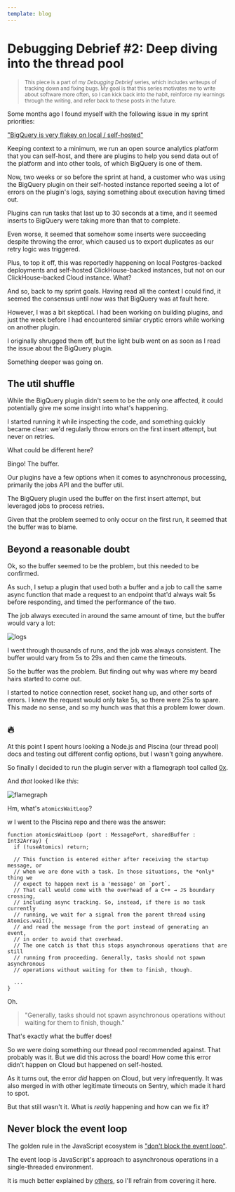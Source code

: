 ```yaml
---
template: blog
---
```


# Debugging Debrief #2: Deep diving into the thread pool

> <small>This piece is a part of my _Debugging Debrief_ series, which includes writeups of tracking down and fixing bugs. My goal is that this series motivates me to write about software more often, so I can kick back into the habit, reinforce my learnings through the writing, and refer back to these posts in the future.</small>

Some months ago I found myself with the following issue in my sprint priorities:

["BigQuery is very flakey on local / self-hosted"](https://github.com/PostHog/bigquery-plugin/issues/10)

Keeping context to a minimum, we run an open source analytics platform that you can self-host, and there are plugins to help you send data out of the platform and into other tools, of which BigQuery is one of them.

Now, two weeks or so before the sprint at hand, a customer who was using the BigQuery plugin on their self-hosted instance reported seeing a lot of errors on the plugin's logs, saying something about execution having timed out.

Plugins can run tasks that last up to 30 seconds at a time, and it seemed inserts to BigQuery were taking more than that to complete. 

Even worse, it seemed that somehow some inserts were succeeding despite throwing the error, which caused us to export duplicates as our retry logic was triggered.

Plus, to top it off, this was reportedly happening on local Postgres-backed deployments and self-hosted ClickHouse-backed instances, but not on our ClickHouse-backed Cloud instance. What?

And so, back to my sprint goals. Having read all the context I could find, it seemed the consensus until now was that BigQuery was at fault here. 

However, I was a bit skeptical. I had been working on building plugins, and just the week before I had encountered similar cryptic errors while working on another plugin.

I originally shrugged them off, but the light bulb went on as soon as I read the issue about the BigQuery plugin. 

Something deeper was going on.

## The util shuffle

While the BigQuery plugin didn't seem to be the only one affected, it could potentially give me some insight into what's happening. 

I started running it while inspecting the code, and something quickly became clear: we'd regularly throw errors on the first insert attempt, but never on retries.

What could be different here?

Bingo! The buffer.

Our plugins have a few options when it comes to asynchronous processing, primarily the jobs API and the buffer util.

The BigQuery plugin used the buffer on the first insert attempt, but leveraged jobs to process retries.

Given that the problem seemed to only occur on the first run, it seemed that the buffer was to blame. 

## Beyond a reasonable doubt

Ok, so the buffer seemed to be the problem, but this needed to be confirmed.

As such, I setup a plugin that used both a buffer and a job to call the same async function that made a request to an endpoint that'd always wait 5s before responding, and timed the performance of the two.

The job always executed in around the same amount of time, but the buffer would vary a lot:

![logs](https://user-images.githubusercontent.com/38760734/123464398-1efa6f00-d5c3-11eb-86a4-612fd36d0d3a.png)

I went through thousands of runs, and the job was always consistent. The buffer would vary from 5s to 29s and then came the timeouts.

So the buffer was the problem. But finding out why was where my beard hairs started to come out.

I started to notice connection reset, socket hang up, and other sorts of errors. I knew the request would only take 5s, so there were 25s to spare. This made no sense, and so my hunch was that this a problem lower down.

## 🔥

At this point I spent hours looking a Node.js and Piscina (our thread pool) docs and testing out different config options, but I wasn't going anywhere.

So finally I decided to run the plugin server with a flamegraph tool called [0x](https://github.com/davidmarkclements/0x).

And _that_ looked like _this_:

![flamegraph](https://user-images.githubusercontent.com/38760734/123465219-3a19ae80-d5c4-11eb-857c-588c31a33262.png)

Hm, what's `atomicsWaitLoop`?

w
I went to the Piscina repo and there was the answer:

```
function atomicsWaitLoop (port : MessagePort, sharedBuffer : Int32Array) {
  if (!useAtomics) return;

  // This function is entered either after receiving the startup message, or
  // when we are done with a task. In those situations, the *only* thing we
  // expect to happen next is a 'message' on `port`.
  // That call would come with the overhead of a C++ → JS boundary crossing,
  // including async tracking. So, instead, if there is no task currently
  // running, we wait for a signal from the parent thread using Atomics.wait(),
  // and read the message from the port instead of generating an event,
  // in order to avoid that overhead.
  // The one catch is that this stops asynchronous operations that are still
  // running from proceeding. Generally, tasks should not spawn asynchronous
  // operations without waiting for them to finish, though.
  
  ...
}
```

Oh.

> "Generally, tasks should not spawn asynchronous operations without waiting for them to finish, though."

That's exactly what the buffer does!

So we were doing something our thread pool recommended against. That probably was it. But we did this across the board! How come this error didn't happen on Cloud but happened on self-hosted.

As it turns out, the error _did_ happen on Cloud, but very infrequently. It was also merged in with other legitimate timeouts on Sentry, which made it hard to spot.

But that still wasn't it. What is _really_ happening and how can we fix it? 

## Never block the event loop

The golden rule in the JavaScript ecosystem is ["don't block the event loop"](https://nodejs.org/en/docs/guides/dont-block-the-event-loop/).

The event loop is JavaScript's approach to asynchronous operations in a single-threaded environment. 

It is much better explained by [others](https://nodejs.org/en/docs/guides/event-loop-timers-and-nexttick/), so I'll refrain from covering it here.


